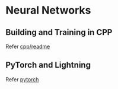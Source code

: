 # Neural Networks

## Building and Training in CPP
Refer [cpp/readme](cpp/README.md)

## PyTorch and Lightning
Refer [pytorch](pytorch/README.md)